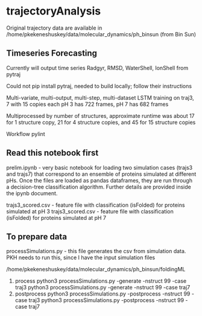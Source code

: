 # trajectoryAnalysis
Original trajectory data are available in 
 /home/pkekeneshuskey/data/molecular_dynamics/ph_binsun
 (from Bin Sun)

## Timeseries Forecasting
Currently will output time series Radgyr, RMSD, WaterShell, IonShell from pytraj

Could not pip install pytraj, needed to build locally; follow their instructions

Multi-variate, multi-output, multi-step, multi-dataset LSTM training on traj3, 7 with 15 copies each
pH 3 has 722 frames, pH 7 has 682 frames

Multiprocessed by number of structures, approximate runtime was about 17 for 1 structure copy, 21 for 4 structure copies, and 45 for 15 structure copies

Workflow pylint

## Read this notebook first 
prelim.ipynb - very basic notebook for loading two simulation cases (trajs3 and trajs7) that correspond to an ensemble of proteins simulated at different pHs. Once the files are loaded as pandas dataframes, they are run through a decision-tree classification algorithm. Further details are provided inside the ipynb document. 

trajs3_scored.csv - feature file with classification (isFolded) for proteins simulated at pH 3 
trajs3_scored.csv - feature file with classification (isFolded) for proteins simulated at pH 7 

## To prepare data 
processSimulations.py - this file generates the csv from simulation data. PKH needs to run this, since I have the input simulation files

/home/pkekeneshuskey/data/molecular_dynamics/ph_binsun/foldingML
1. process
python3 processSimulations.py -generate -nstruct 99 -case traj3
python3 processSimulations.py -generate -nstruct 99 -case traj7    
2. postprocess 
python3 processSimulations.py -postprocess -nstruct 99 -case traj3
python3 processSimulations.py -postprocess -nstruct 99 -case traj7    

